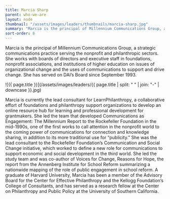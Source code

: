 ```yaml
---
title: Marcia Sharp
parent: who-we-are
layout: node
thumbnail: "/assets/images/leaders/thumbnails/marcia-sharp.jpg"
summary: "Marcia is the principal of Millennium Communications Group, a strategic communications practice serving the nonprofit and philanthropic sectors."
sort-order: 8
---
```

Marcia is the principal of Millennium Communications Group, a strategic communications practice serving the nonprofit and philanthropic sectors. She works with boards of directors and executive staff in foundations, nonprofit associations, and institutions of higher education on issues of organizational change and the uses of communications to support and drive change. She has served on DAI’s Board since September 1993.

![{{ page.title }}](/assets/images/leaders/{{ page.title | split: " " | join: "-" | downcase }}.jpg)

Marcia is currently the lead consultant for LearnPhilanthropy, a collaborative effort of foundations and philanthropy support organizations to develop an online resource hub for learning and professional development for grantmakers. She led the team that developed Communications as Engagement: The Millennium Report to the Rockefeller Foundation in the mid-1990s, one of the first works to call attention in the nonprofit world to the coming power of communications for connection and knowledge sharing, in addition to its more traditional use for “publicity.” She was the lead consultant to the Rockefeller Foundation’s Communication and Social Change initiative, which worked to define a new role for communications to support economic and social development in the third world. She led the study team and was co-author of Voices for Change, Reasons for Hope, the report from the Annenberg Institute for School Reform summarizing a nationwide mapping of the role of public engagement in school reform. A graduate of Harvard University, Marcia has been a member of the Advisory Board for the Center for Effective Philanthropy and the Kellogg Foundation’s College of Consultants, and has served as a research fellow at the Center on Philanthropy and Public Policy at the University of Southern California.
